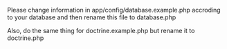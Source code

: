 Please change information in app/config/database.example.php accroding to your database and then rename this file to database.php

Also, do the same thing for doctrine.example.php but rename it to doctrine.php